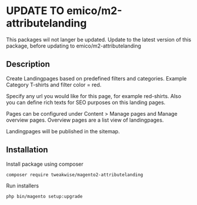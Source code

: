 # UPDATE TO emico/m2-attributelanding

This packages wil not langer be updated.
Update to the latest version of this package, before updating to emico/m2-attributelanding

## Description

Create Landingpages based on predefined filters and categories.
Example Category T-shirts and filter color = red.

Specify any url you would like for this page, for example red-shirts.
Also you can define rich texts for SEO purposes on this landing pages.

Pages can be configured under Content > Manage pages and Manage overview pages.
Overview pages are a list view of landingpages.

Landingpages will be published in the sitemap. 

## Installation
Install package using composer
```sh
composer require tweakwise/magento2-attributelanding
```

Run installers
```sh
php bin/magento setup:upgrade
```
